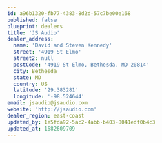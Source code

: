 ```yaml
---
id: a96b1320-fb77-4383-8d2d-57c7be00e168
published: false
blueprint: dealers
title: 'JS Audio'
dealer_address:
  name: 'David and Steven Kennedy'
  street: '4919 St Elmo'
  street2: null
  postCode: '4919 St Elmo, Bethesda, MD 20814'
  city: Bethesda
  state: MD
  country: US
  latitude: '29.383281'
  longitude: '-98.524644'
email: jsaudio@jsaudio.com
website: 'http://jsaudio.com'
dealer_region: east-coast
updated_by: 1e5fda92-5ac2-4abb-b403-8041edf0b4c3
updated_at: 1682609709
---
```

